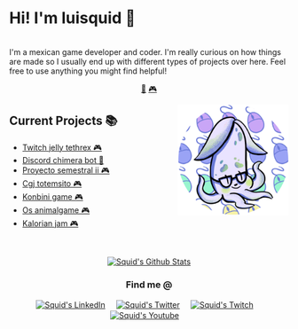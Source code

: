 # Hi! I'm luisquid 🦑


<br>I'm a mexican game developer and coder. I'm really curious on how things are made so I usually end up with different types of projects over here. Feel free to use anything you might find helpful!


<p align="center">
<a href="https://github.com/luisquid/luisquid/blob/master/bot.md">🤖</a>
<a href="https://github.com/luisquid/luisquid/blob/master/gamedev.md">🎮</a>
</p>


<a href="https://twitter.com/luisquid">
<img align="right" height="auto" width="200" src="https://github.com/luisquid/luisquid/raw/master/img/SquidPP_Circular.png"/>
</a>


## Current Projects 📚
- [Twitch jelly tethrex  🎮](https://github.com/luisquid/twitch-jelly-tethrex) 
- [Discord chimera bot  🤖](https://github.com/luisquid/discord-chimera-bot) 
- [Proyecto semestral ii  🎮](https://github.com/luisquid/proyecto-semestral-ii) 
- [Cgj totemsito  🎮](https://github.com/luisquid/cgj-totemsito) 
- [Konbini game  🎮](https://github.com/luisquid/konbini-game) 
- [Os animalgame  🎮](https://github.com/luisquid/os-animalgame) 
- [Kalorian jam  🎮](https://github.com/luisquid/kalorian-jam) 



<br>

<p align="center">
<a href="#user-30538313-pinned-items-reorder-form">
<img align="center" src="https://github-readme-stats.vercel.app/api?username=luisquid&bg_color=30,e96443,904e95&title_color=fff&text_color=fff" alt="Squid's Github Stats"/>
</a>
</p>

<div align="center">
<h3 align="center">Find me @</h3>
</div>
<p align="center">
<a href="https://www.linkedin.com/in/luis-bernardo-bazan-bravo-21b0b0117/" target="blank">
<img align="center" width="30px" alt="Squid's LinkedIn" src="https://www.vectorlogo.zone/logos/linkedin/linkedin-icon.svg"/></a> &nbsp; &nbsp;
<a href="https://twitter.com/luisquid" target="blank">
<img align="center" width="30px" alt="Squid's Twitter" src="https://www.vectorlogo.zone/logos/twitter/twitter-official.svg"/></a> &nbsp; &nbsp;
<a href="https://www.twitch.tv/luisquidTV" target="blank">
<img align="center" width="30px" alt="Squid's Twitch" src="https://www.vectorlogo.zone/logos/twitch/twitch-icon.svg"/></a> &nbsp; &nbsp;
<a href="https://www.youtube.com/channel/UCX2KlpFCbs3MG9WLqCNMJxA" target="blank">
<img align="center" width="30px" alt="Squid's Youtube" src="https://www.vectorlogo.zone/logos/youtube/youtube-icon.svg"/></a> &nbsp; &nbsp;

</p>


